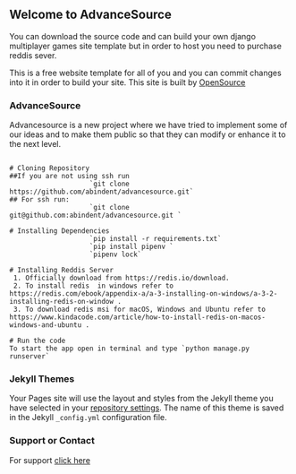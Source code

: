 ## Welcome to AdvanceSource

You can download the source code and can build your own django multiplayer games site template but in order to host you need to purchase reddis sever.

This is a free website template for all of you and you can commit changes into it in order to build your site. This site is built by [OpenSource](https://osourcegames.firebaseapp.com)

### AdvanceSource

Advancesource is a new project where we have tried to implement some of our ideas and to make them public so that they can modify or enhance it to the next level.

```Here are some steps you have to follow to run this app in your local computer

# Cloning Repository
##If you are not using ssh run
                    `git clone https://github.com/abindent/advancesource.git`
## For ssh run:
                    `git clone git@github.com:abindent/advancesource.git `

# Installing Dependencies
                    `pip install -r requirements.txt`
                    `pip install pipenv `
                    `pipenv lock`
                    
# Installing Reddis Server 
 1. Officially download from https://redis.io/download.
 2. To install redis  in windows refer to https://redis.com/ebook/appendix-a/a-3-installing-on-windows/a-3-2-installing-redis-on-window .
 3. To download redis msi for macOS, Windows and Ubuntu refer to https://www.kindacode.com/article/how-to-install-redis-on-macos-windows-and-ubuntu .

# Run the code
To start the app open in terminal and type `python manage.py runserver`

```

### Jekyll Themes

Your Pages site will use the layout and styles from the Jekyll theme you have selected in your [repository settings](https://github.com/abindent/advancesource/settings/pages). The name of this theme is saved in the Jekyll `_config.yml` configuration file.

### Support or Contact
For support [click here](mailto:owner.jzsculture.smaitra@gmail.com)
